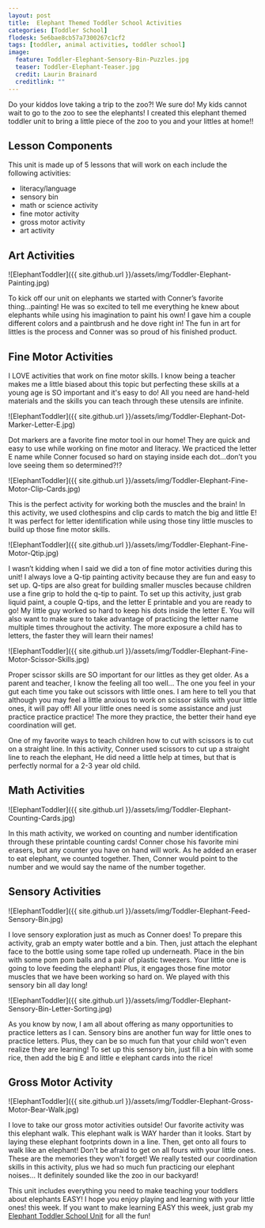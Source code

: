 ```yaml
---
layout: post
title:  Elephant Themed Toddler School Activities
categories: [Toddler School]
flodesk: 5e6bae8cb57a7300267c1cf2
tags: [toddler, animal activities, toddler school]
image:
  feature: Toddler-Elephant-Sensory-Bin-Puzzles.jpg
  teaser: Toddler-Elephant-Teaser.jpg
  credit: Laurin Brainard
  creditlink: ""
---
```

Do your kiddos love taking a trip to the zoo?! We sure do! My kids cannot wait to go to the zoo to see the elephants! I created this elephant themed toddler unit to bring a little piece of the zoo to you and your littles at home!! 

## Lesson Components

This unit is made up of 5 lessons that will work on each include the following activities:
- literacy/language
- sensory bin
- math or science activity
- fine motor activity
- gross motor activity
- art activity

## Art Activities 

![ElephantToddler]({{ site.github.url }}/assets/img/Toddler-Elephant-Painting.jpg)

To kick off our unit on elephants we started with Conner’s favorite thing...painting! He was so excited to tell me everything he knew about elephants while using his imagination to paint his own! I gave him a couple different colors and a paintbrush and he dove right in! The fun in art for littles is the process and Conner was so proud of his finished product.

## Fine Motor Activities

I LOVE activities that work on fine motor skills. I know being a teacher makes me a little biased about this topic but perfecting these skills at a young age is SO important and it's easy to do! All you need are hand-held materials and the skills you can teach through these utensils are infinite.

![ElephantToddler]({{ site.github.url }}/assets/img/Toddler-Elephant-Dot-Marker-Letter-E.jpg)

Dot markers are a favorite fine motor tool in our home! They are quick and easy to use while working on fine motor and literacy. We practiced the letter E name while Conner focused so hard on staying inside each dot...don’t you love seeing them so determined?!? 

![ElephantToddler]({{ site.github.url }}/assets/img/Toddler-Elephant-Fine-Motor-Clip-Cards.jpg)

This is the perfect activity for working both the muscles and the brain! In this activity, we used clothespins and clip cards to match the big and little E! It was perfect for letter identification while using those tiny little muscles to build up those fine motor skills. 

![ElephantToddler]({{ site.github.url }}/assets/img/Toddler-Elephant-Fine-Motor-Qtip.jpg)

I wasn’t kidding when I said we did a ton of fine motor activities during this unit! I always love a Q-tip painting activity because they are fun and easy to set up. Q-tips are also great for building smaller muscles because children use a fine grip to hold the q-tip to paint. To set up this activity, just grab liquid paint, a couple Q-tips, and the letter E printable and you are ready to go! My little guy worked so hard to keep his dots inside the letter E. You will also want to make sure to take advantage of practicing the letter name multiple times throughout the activity. The more exposure a child has to letters, the faster they will learn their names!

![ElephantToddler]({{ site.github.url }}/assets/img/Toddler-Elephant-Fine-Motor-Scissor-Skills.jpg)

Proper scissor skills are SO important for our littles as they get older. As a parent and teacher, I know the feeling all too well... The one you feel in your gut each time you take out scissors with little ones. I am here to tell you that although you may feel a little anxious to work on scissor skills with your little ones, it will pay off! All your little ones need is some assistance and just practice practice practice! The more they practice, the better their hand eye coordination will get.

One of my favorite ways to teach children how to cut with scissors is to cut on a straight line. In this activity, Conner used scissors to cut up a straight line to reach the elephant, He did need a little help at times, but that is perfectly normal for a 2-3 year old child.

## Math Activities 

![ElephantToddler]({{ site.github.url }}/assets/img/Toddler-Elephant-Counting-Cards.jpg)

In this math activity, we worked on counting and number identification through these printable counting cards! Conner chose his favorite mini erasers, but any counter you have on hand will work. As he added an eraser to eat elephant, we counted together. Then, Conner would point to the number and we would say the name of the number together.

## Sensory Activities 

![ElephantToddler]({{ site.github.url }}/assets/img/Toddler-Elephant-Feed-Sensory-Bin.jpg)

I love sensory exploration just as much as Conner does! To prepare this activity, grab an empty water bottle and a bin. Then, just attach the elephant face to the bottle using some tape rolled up underneath. Place in the bin with some pom pom balls and a pair of plastic tweezers. Your little one is going to love feeding the elephant! Plus, it engages those fine motor muscles that we have been working so hard on. We played with this sensory bin all day long!

![ElephantToddler]({{ site.github.url }}/assets/img/Toddler-Elephant-Sensory-Bin-Letter-Sorting.jpg)

As you know by now, I am all about offering as many opportunities to practice letters as I can. Sensory bins are another fun way for little ones to practice letters. Plus, they can be so much fun that your child won't even realize they are learning! To set up this sensory bin, just fill a bin with some rice, then add the big E and little e elephant cards into the rice! 

## Gross Motor Activity

![ElephantToddler]({{ site.github.url }}/assets/img/Toddler-Elephant-Gross-Motor-Bear-Walk.jpg)

I love to take our gross motor activities outside! Our favorite activity was this elephant walk. This elephant walk is WAY harder than it looks. Start by laying these elephant footprints down in a line. Then, get onto all fours to walk like an elephant! Don't be afraid to get on all fours with your little ones. These are the memories they won't forget! We really tested our coordination skills in this activity, plus we had so much fun practicing our elephant noises... It definitely sounded like the zoo in our backyard!

This unit includes everything you need to make teaching your toddlers about elephants EASY! I hope you enjoy playing and learning with your little ones! this week. If you want to make learning EASY this week, just grab my [Elephant Toddler School Unit](https://www.teacherspayteachers.com/Product/Toddler-School-Lesson-Plans-Elephant-Themed-Activities-Homeschool-Classroom-4588214) for all the fun!